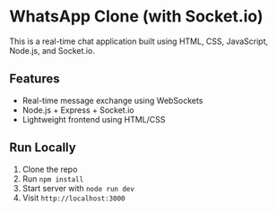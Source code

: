 # WhatsApp Clone (with Socket.io)

This is a real-time chat application built using HTML, CSS, JavaScript, Node.js, and Socket.io.

## Features
- Real-time message exchange using WebSockets
- Node.js + Express + Socket.io
- Lightweight frontend using HTML/CSS

## Run Locally
1. Clone the repo
2. Run `npm install`
3. Start server with `node run dev`
4. Visit `http://localhost:3000`

